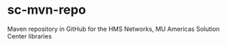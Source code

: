 # sc-mvn-repo
Maven repository in GitHub for the HMS Networks, MU Americas Solution Center libraries

